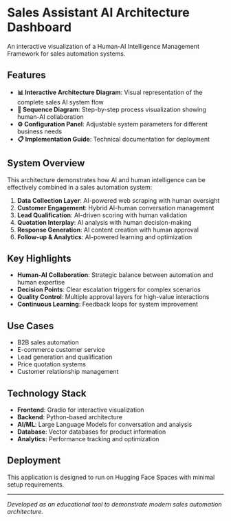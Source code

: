 # Sales Assistant AI Architecture Dashboard

An interactive visualization of a Human-AI Intelligence Management Framework for sales automation systems.

## Features

- **📊 Interactive Architecture Diagram**: Visual representation of the complete sales AI system flow
- **🔄 Sequence Diagram**: Step-by-step process visualization showing human-AI collaboration
- **⚙️ Configuration Panel**: Adjustable system parameters for different business needs
- **📋 Implementation Guide**: Technical documentation for deployment

## System Overview

This architecture demonstrates how AI and human intelligence can be effectively combined in a sales automation system:

1. **Data Collection Layer**: AI-powered web scraping with human oversight
2. **Customer Engagement**: Hybrid AI-human conversation management
3. **Lead Qualification**: AI-driven scoring with human validation
4. **Quotation Interplay**: AI analysis with human decision-making
5. **Response Generation**: AI content creation with human approval
6. **Follow-up & Analytics**: AI-powered learning and optimization

## Key Highlights

- **Human-AI Collaboration**: Strategic balance between automation and human expertise
- **Decision Points**: Clear escalation triggers for complex scenarios
- **Quality Control**: Multiple approval layers for high-value interactions
- **Continuous Learning**: Feedback loops for system improvement

## Use Cases

- B2B sales automation
- E-commerce customer service
- Lead generation and qualification
- Price quotation systems
- Customer relationship management

## Technology Stack

- **Frontend**: Gradio for interactive visualization
- **Backend**: Python-based architecture
- **AI/ML**: Large Language Models for conversation and analysis
- **Database**: Vector databases for product information
- **Analytics**: Performance tracking and optimization

## Deployment

This application is designed to run on Hugging Face Spaces with minimal setup requirements.

---

*Developed as an educational tool to demonstrate modern sales automation architecture.*